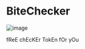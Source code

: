# BiteChecker


![image](https://user-images.githubusercontent.com/113308968/189995525-c9ee0b1f-040b-416e-996f-63a24a4e9a11.png)


fReE chEcKEr TokEn fOr yOu
